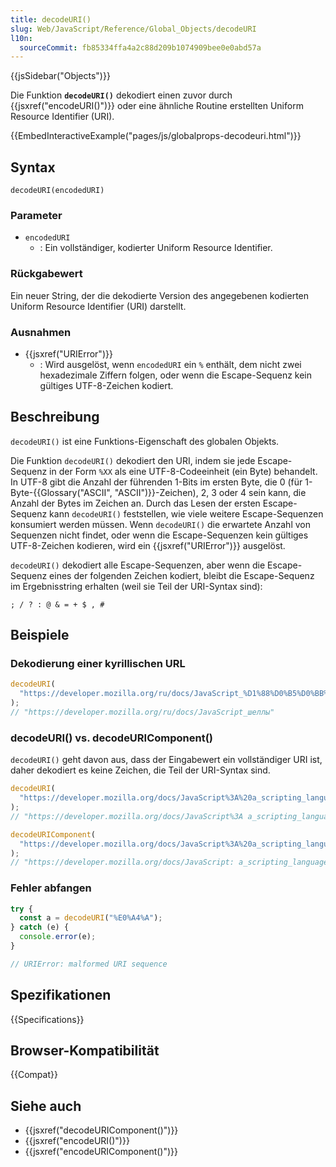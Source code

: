 ```yaml
---
title: decodeURI()
slug: Web/JavaScript/Reference/Global_Objects/decodeURI
l10n:
  sourceCommit: fb85334ffa4a2c88d209b1074909bee0e0abd57a
---
```


{{jsSidebar("Objects")}}

Die Funktion **`decodeURI()`** dekodiert einen zuvor durch {{jsxref("encodeURI()")}} oder eine ähnliche Routine erstellten Uniform Resource Identifier (URI).

{{EmbedInteractiveExample("pages/js/globalprops-decodeuri.html")}}

## Syntax

```js-nolint
decodeURI(encodedURI)
```

### Parameter

- `encodedURI`
  - : Ein vollständiger, kodierter Uniform Resource Identifier.

### Rückgabewert

Ein neuer String, der die dekodierte Version des angegebenen kodierten Uniform Resource Identifier (URI) darstellt.

### Ausnahmen

- {{jsxref("URIError")}}
  - : Wird ausgelöst, wenn `encodedURI` ein `%` enthält, dem nicht zwei hexadezimale Ziffern folgen, oder wenn die Escape-Sequenz kein gültiges UTF-8-Zeichen kodiert.

## Beschreibung

`decodeURI()` ist eine Funktions-Eigenschaft des globalen Objekts.

Die Funktion `decodeURI()` dekodiert den URI, indem sie jede Escape-Sequenz in der Form `%XX` als eine UTF-8-Codeeinheit (ein Byte) behandelt. In UTF-8 gibt die Anzahl der führenden 1-Bits im ersten Byte, die 0 (für 1-Byte-{{Glossary("ASCII", "ASCII")}}-Zeichen), 2, 3 oder 4 sein kann, die Anzahl der Bytes im Zeichen an. Durch das Lesen der ersten Escape-Sequenz kann `decodeURI()` feststellen, wie viele weitere Escape-Sequenzen konsumiert werden müssen. Wenn `decodeURI()` die erwartete Anzahl von Sequenzen nicht findet, oder wenn die Escape-Sequenzen kein gültiges UTF-8-Zeichen kodieren, wird ein {{jsxref("URIError")}} ausgelöst.

`decodeURI()` dekodiert alle Escape-Sequenzen, aber wenn die Escape-Sequenz eines der folgenden Zeichen kodiert, bleibt die Escape-Sequenz im Ergebnisstring erhalten (weil sie Teil der URI-Syntax sind):

```plain
; / ? : @ & = + $ , #
```

## Beispiele

### Dekodierung einer kyrillischen URL

```js
decodeURI(
  "https://developer.mozilla.org/ru/docs/JavaScript_%D1%88%D0%B5%D0%BB%D0%BB%D1%8B",
);
// "https://developer.mozilla.org/ru/docs/JavaScript_шеллы"
```

### decodeURI() vs. decodeURIComponent()

`decodeURI()` geht davon aus, dass der Eingabewert ein vollständiger URI ist, daher dekodiert es keine Zeichen, die Teil der URI-Syntax sind.

```js
decodeURI(
  "https://developer.mozilla.org/docs/JavaScript%3A%20a_scripting_language",
);
// "https://developer.mozilla.org/docs/JavaScript%3A a_scripting_language"

decodeURIComponent(
  "https://developer.mozilla.org/docs/JavaScript%3A%20a_scripting_language",
);
// "https://developer.mozilla.org/docs/JavaScript: a_scripting_language"
```

### Fehler abfangen

```js
try {
  const a = decodeURI("%E0%A4%A");
} catch (e) {
  console.error(e);
}

// URIError: malformed URI sequence
```

## Spezifikationen

{{Specifications}}

## Browser-Kompatibilität

{{Compat}}

## Siehe auch

- {{jsxref("decodeURIComponent()")}}
- {{jsxref("encodeURI()")}}
- {{jsxref("encodeURIComponent()")}}
